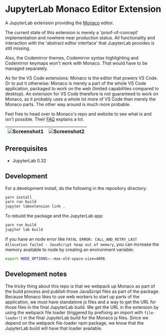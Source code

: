 # JupyterLab Monaco Editor Extension

A JupyterLab extension providing the [Monaco](https://github.com/Microsoft/monaco-editor/) editor.

The current state of this extension is merely a 'proof-of-concept' implementation and nowhere near production status. All functionality and interaction with the 'abstract editor interface' that JupyterLab provides is still missing.

Also, the Codemirror themes, Codemirror syntax highlighting and Codemirror keymaps won't work with Monaco. That would have to be managed separately.

As for the VS Code extensions: Monaco is the editor that powers VS Code. Or to put it otherwise: Monaco is merely a part of the whole VS Code application, packaged to work on the web (limited capabilities compared to desktop). An extension for VS Code therefore is not guaranteed to work on Monaco, as it probably uses a whole lot more of VS Code than merely the Monaco parts. The other way around is much more probable.

Feel free to head over to Monaco's repo and website to see what is and isn't possible. Their [FAQ](https://github.com/Microsoft/monaco-editor#faq) explains a lot.

| ![Screenshot1](https://user-images.githubusercontent.com/192614/38904617-453d8afc-4260-11e8-9d69-e6fc88fd78c0.png) | ![Screenshot2](https://user-images.githubusercontent.com/192614/38904992-816919fe-4262-11e8-87a1-91c559317488.png) |
| ------------------------------------------------------------------------------------------------------------------ | ------------------------------------------------------------------------------------------------------------------ |

## Prerequisites

* JupyterLab 0.32

## Development

For a development install, do the following in the repository directory:

```bash
yarn install
yarn run build
jupyter labextension link .
```

To rebuild the package and the JupyterLab app:

```bash
yarn run build
jupyter lab build
```

If you have an node error like `FATAL ERROR: CALL_AND_RETRY_LAST Allocation failed - JavaScript heap out of memory`, you can increase the memory available to node by creating an environment variable:

```sh
export NODE_OPTIONS=--max-old-space-size=4096
```

## Development notes

The tricky thing about this repo is that we webpack up Monaco as part of the build process and publish those JavaScript files as part of the package. Because Monaco likes to use web workers to start up parts of the application, we must have standalone js files and a way to get the URL for those files in the final JupyterLab build. We get the URL in the extension by using the webpack file loader (triggered by prefixing an import with `file-loader!`) in the final JupyterLab build for the Monaco js files. Since we depend on the webpack file-loader npm package, we know that the JupyterLab build will have that loader available.

